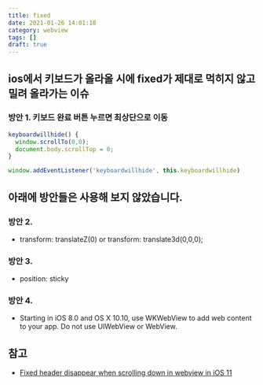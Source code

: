 ```yaml
---
title: fixed
date: 2021-01-26 14:01:18
category: webview
tags: []
draft: true
---
```


## ios에서 키보드가 올라올 시에 fixed가 제대로 먹히지 않고 밀려 올라가는 이슈

### 방안 1. 키보드 완료 버튼 누르면 최상단으로 이동

```js
keyboardwillhide() {
  window.scrollTo(0,0);
  document.body.scrollTop = 0;
}

window.addEventListener('keyboardwillhide', this.keyboardwillhide)
```

## 아래에 방안들은 사용해 보지 않았습니다.

### 방안 2.

- transform: translateZ(0) or transform: translate3d(0,0,0);

### 방안 3.

- position: sticky

### 방안 4.

- Starting in iOS 8.0 and OS X 10.10, use WKWebView to add web content to your app. Do not use UIWebView or WebView.

## 참고

- [Fixed header disappear when scrolling down in webview in iOS 11](https://stackoverflow.com/questions/46400680/fixed-header-disappear-when-scrolling-down-in-webview-in-ios-11)
